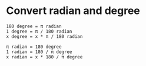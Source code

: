 # Convert radian and degree

```
180 degree = π radian
1 degree = π / 180 radian
x degree = x * π / 180 radian

π radian = 180 degree
1 radian = 180 / π degree
x radian = x * 180 / π degree
```